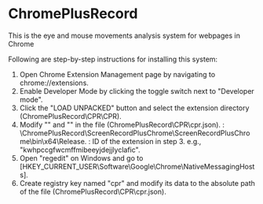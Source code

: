 # ChromePlusRecord
This is the eye and mouse movements analysis system for webpages in Chrome

Following are step-by-step instructions for installing this system:
1. Open Chrome Extension Management page by navigating to chrome://extensions.
2. Enable Developer Mode by clicking the toggle switch next to "Developer mode".
3. Click the "LOAD UNPACKED" button and select the extension directory (ChromePlusRecord\CPR\CPR).
4. Modify "<path of system execution file>" and "<extension ID>" in the file (ChromePlusRecord\CPR\cpr.json).
<path of system execution file>: <ChromePlusRecord directory path>\ChromePlusRecord\ScreenRecordPlusChrome\ScreenRecordPlusChrome\bin\x64\Release.
<extension ID>: ID of the extension in step 3. e.g., "kwhpccgfwcmffmibeeyjdejjlyclafic".
5. Open "regedit" on Windows and go to [HKEY_CURRENT_USER\Software\Google\Chrome\NativeMessagingHosts].
6. Create registry key named "cpr" and modify its data to the absolute path of the file (ChromePlusRecord\CPR\cpr.json).
